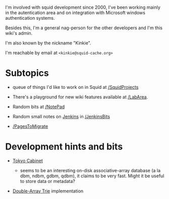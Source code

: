 I'm involved with squid development since 2000, I've been working mainly
in the autentication area and on integration with Microsoft windows
authentication systems.

Besides this, I'm a general nag-person for the other developers and I'm
this wiki's admin.

I'm also known by the nickname "Kinkie".

I'm reachable by email at `<kinkie@squid-cache.org>`

# Subtopics

  - queue of things I'd like to work on in Squid at
    [/SquidProjects](https://wiki.squid-cache.org/action/show/FrancescoChemolli/FrancescoChemolli/SquidProjects#)

  - There's a playground for new wiki features available at
    [/LabArea](https://wiki.squid-cache.org/action/show/FrancescoChemolli/FrancescoChemolli/LabArea#).

  - Random bits at
    [/NotePad](https://wiki.squid-cache.org/action/show/FrancescoChemolli/FrancescoChemolli/NotePad#)

  - Random small notes on [Jenkins](http://jenkins-ci.org/) in
    [/JenkinsBits](https://wiki.squid-cache.org/action/show/FrancescoChemolli/FrancescoChemolli/JenkinsBits#)

  - [/PagesToMigrate](https://wiki.squid-cache.org/action/show/FrancescoChemolli/FrancescoChemolli/PagesToMigrate#)

# Development hints and bits

  - [Tokyo Cabinet](http://tokyocabinet.sourceforge.net/)
    
      - seems to be an interesting on-disk associative-array database (a
        la dbm, ndbm, gdbm, qdbm), it claims to be very fast. Might it
        be useful to store data or metadata?

  - [Double-Array Trie](http://linux.thai.net/~thep/datrie/datrie.html)
    implementation
